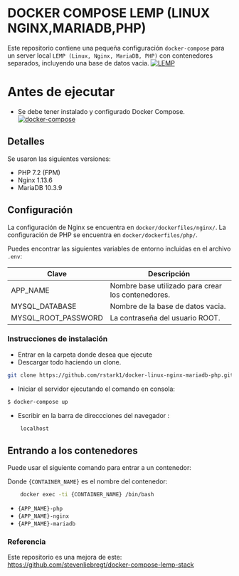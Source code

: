 # DOCKER COMPOSE LEMP (LINUX NGINX,MARIADB,PHP)

Este repositorio contiene una pequeña configuración `docker-compose` para un server local  `LEMP (Linux, Nginx, MariaDB, PHP)` con contenedores separados, incluyendo una base de datos vacia.
[![LEMP](https://www.techcoil.com/wp-content/uploads/2018/03/lemp-logos.gif)](https://www.nginx.com/)

# Antes de ejecutar
- Se debe tener instalado y configurado Docker Compose.
[![docker-compose](https://cdn-images-1.medium.com/max/1400/1*olciNQ2FJu8HVmfjOjQCag.png)](https://docs.docker.com/)

## Detalles

Se usaron las siguientes versiones:

* PHP 7.2 (FPM)
* Nginx 1.13.6
* MariaDB 10.3.9

## Configuración

La configuración de  Nginx se encuentra en `docker/dockerfiles/nginx/`.
La configuración de  PHP se encuentra en `docker/dockerfiles/php/`.

Puedes encontrar las siguientes variables de entorno incluidas en el archivo `.env`:

| Clave | Descripción |
|-----|-------------|
|APP_NAME|Nombre base utilizado para crear los contenedores.|
|MYSQL_DATABASE|Nombre de la base de datos vacia.|
|MYSQL_ROOT_PASSWORD|La contraseña del usuario ROOT.|

### Instrucciones de instalación
- Entrar en la carpeta donde desea que ejecute
- Descargar todo haciendo un clone.
```sh
git clone https://github.com/rstark1/docker-linux-nginx-mariadb-php.git
```
- Iniciar el servidor ejecutando el comando en consola:
```sh
$ docker-compose up
```
- Escribir en la barra de direccciones del navegador : 
```sh
    localhost
```

## Entrando a los contenedores

Puede usar el siguiente comando para entrar a un contenedor:

Donde `{CONTAINER_NAME}` es el nombre del contenedor:

```sh
    docker exec -ti {CONTAINER_NAME} /bin/bash
```
* `{APP_NAME}-php`
* `{APP_NAME}-nginx`
* `{APP_NAME}-mariadb`

### Referencia
Este repositorio es una mejora de este: https://github.com/stevenliebregt/docker-compose-lemp-stack